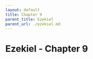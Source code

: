 ```yaml
---
layout: default
title: Chapter 9
parent_title: Ezekiel
parent_url: ./ezekiel.md
---
```


# Ezekiel - Chapter 9
